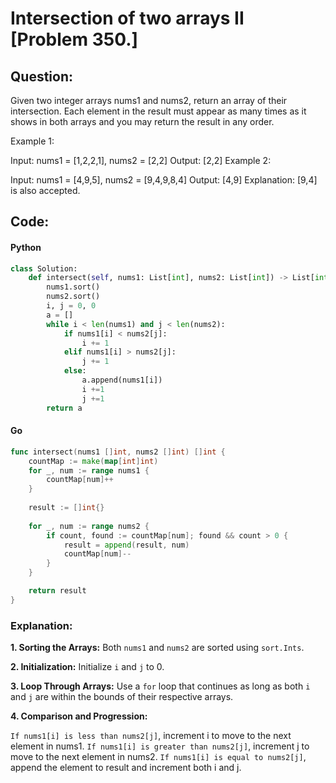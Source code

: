 # Intersection of two arrays II [Problem 350.]


## Question:

Given two integer arrays nums1 and nums2, return an array of their intersection. Each element in the result must appear as many times as it shows in both arrays and you may return the result in any order.


Example 1:

Input: nums1 = [1,2,2,1], nums2 = [2,2]
Output: [2,2]
Example 2:

Input: nums1 = [4,9,5], nums2 = [9,4,9,8,4]
Output: [4,9]
Explanation: [9,4] is also accepted.

## Code:

#### Python
```python
class Solution:
    def intersect(self, nums1: List[int], nums2: List[int]) -> List[int]:
        nums1.sort()
        nums2.sort()
        i, j = 0, 0
        a = []
        while i < len(nums1) and j < len(nums2):
            if nums1[i] < nums2[j]:
                i += 1
            elif nums1[i] > nums2[j]:
                j += 1
            else:
                a.append(nums1[i])
                i +=1
                j +=1
        return a

```
#### Go
```go
func intersect(nums1 []int, nums2 []int) []int {
    countMap := make(map[int]int)
    for _, num := range nums1 {
        countMap[num]++
    }
    
    result := []int{}
    
    for _, num := range nums2 {
        if count, found := countMap[num]; found && count > 0 {
            result = append(result, num)
            countMap[num]-- 
        }
    }

    return result
}

```

### Explanation:

**1. Sorting the Arrays:** Both `nums1` and `nums2` are sorted using `sort.Ints`.

**2. Initialization:** Initialize `i` and `j` to 0.

**3. Loop Through Arrays:** Use a `for` loop that continues as long as both `i` and `j` are within the bounds of their respective arrays.

**4. Comparison and Progression:**

`If nums1[i] is less than nums2[j]`, increment i to move to the next element in nums1.
`If nums1[i] is greater than nums2[j]`, increment j to move to the next element in nums2.
`If nums1[i] is equal to nums2[j]`, append the element to result and increment both i and j.